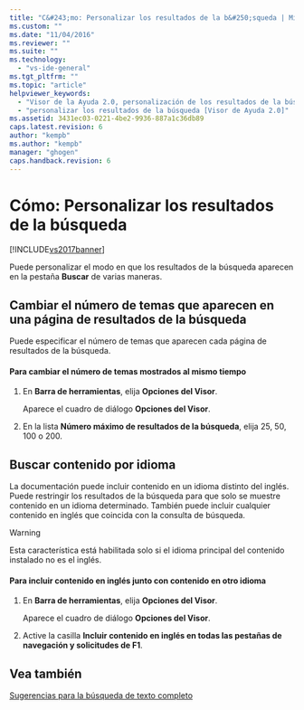 ```yaml
---
title: "C&#243;mo: Personalizar los resultados de la b&#250;squeda | Microsoft Docs"
ms.custom: ""
ms.date: "11/04/2016"
ms.reviewer: ""
ms.suite: ""
ms.technology: 
  - "vs-ide-general"
ms.tgt_pltfrm: ""
ms.topic: "article"
helpviewer_keywords: 
  - "Visor de la Ayuda 2.0, personalización de los resultados de la búsqueda"
  - "personalizar los resultados de la búsqueda [Visor de Ayuda 2.0]"
ms.assetid: 3431ec03-0221-4be2-9936-887a1c36db89
caps.latest.revision: 6
author: "kempb"
ms.author: "kempb"
manager: "ghogen"
caps.handback.revision: 6
---
```

# C&#243;mo: Personalizar los resultados de la b&#250;squeda
[!INCLUDE[vs2017banner](../code-quality/includes/vs2017banner.md)]

Puede personalizar el modo en que los resultados de la búsqueda aparecen en la pestaña **Buscar** de varias maneras.  
  
## Cambiar el número de temas que aparecen en una página de resultados de la búsqueda  
 Puede especificar el número de temas que aparecen cada página de resultados de la búsqueda.  
  
#### Para cambiar el número de temas mostrados al mismo tiempo  
  
1.  En **Barra de herramientas**, elija **Opciones del Visor**.  
  
     Aparece el cuadro de diálogo **Opciones del Visor**.  
  
2.  En la lista **Número máximo de resultados de la búsqueda**, elija 25, 50, 100 o 200.  
  
## Buscar contenido por idioma  
 La documentación puede incluir contenido en un idioma distinto del inglés.  Puede restringir los resultados de la búsqueda para que solo se muestre contenido en un idioma determinado.  También puede incluir cualquier contenido en inglés que coincida con la consulta de búsqueda.  
  
> [!WARNING]
>  Esta característica está habilitada solo si el idioma principal del contenido instalado no es el inglés.  
  
#### Para incluir contenido en inglés junto con contenido en otro idioma  
  
1.  En **Barra de herramientas**, elija **Opciones del Visor**.  
  
     Aparece el cuadro de diálogo **Opciones del Visor**.  
  
2.  Active la casilla **Incluir contenido en inglés en todas las pestañas de navegación y solicitudes de F1**.  
  
## Vea también  
 [Sugerencias para la búsqueda de texto completo](../ide/full-text-search-tips.md)
